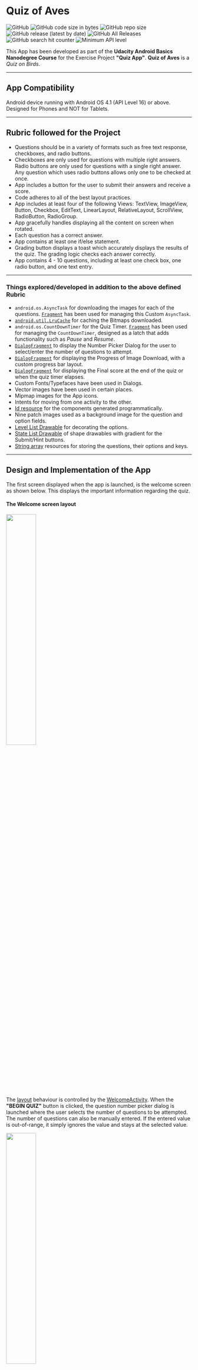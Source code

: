 # Quiz of Aves

![GitHub](https://img.shields.io/github/license/kaushiknsanji/Bird_Quiz_App)  ![GitHub code size in bytes](https://img.shields.io/github/languages/code-size/kaushiknsanji/Bird_Quiz_App)  ![GitHub repo size](https://img.shields.io/github/repo-size/kaushiknsanji/Bird_Quiz_App)
![GitHub release (latest by date)](https://img.shields.io/github/v/release/kaushiknsanji/Bird_Quiz_App)  ![GitHub All Releases](https://img.shields.io/github/downloads/kaushiknsanji/Bird_Quiz_App/total) ![GitHub search hit counter](https://img.shields.io/github/search/kaushiknsanji/Bird_Quiz_App/Quiz%20App) ![Minimum API level](https://img.shields.io/badge/API-16+-yellow)

This App has been developed as part of the **Udacity Android Basics Nanodegree Course** for the Exercise Project **"Quiz App"**. **Quiz of Aves** is a _Quiz on Birds_. 

---

## App Compatibility
Android device running with Android OS 4.1 (API Level 16) or above. Designed for Phones and NOT for Tablets.

---

## Rubric followed for the Project

* Questions should be in a variety of formats such as free text response, checkboxes, and radio buttons.
* Checkboxes are only used for questions with multiple right answers. Radio buttons are only used for questions with a single right answer. Any question which uses radio buttons allows only one to be checked at once.
* App includes a button for the user to submit their answers and receive a score. 
* Code adheres to all of the best layout practices.
* App includes at least four of the following Views: TextView, ImageView, Button, Checkbox, EditText, LinearLayout, RelativeLayout, ScrollView, RadioButton, RadioGroup.
* App gracefully handles displaying all the content on screen when rotated. 
* Each question has a correct answer.
* App contains at least one if/else statement.
* Grading button displays a toast which accurately displays the results of the quiz. The grading logic checks each answer correctly.
* App contains 4 - 10 questions, including at least one check box, one radio button, and one text entry. 
 
---

### Things explored/developed in addition to the above defined Rubric

* `android.os.AsyncTask` for downloading the images for each of the questions. [`Fragment`](/app/src/main/java/com/example/kaushiknsanji/birdquiz/ImageDownloaderTaskFragment.java) has been used for managing this Custom `AsyncTask`.
* [`android.util.LruCache`](/app/src/main/java/com/example/kaushiknsanji/birdquiz/BitmapImageCache.java) for caching the Bitmaps downloaded.
* `android.os.CountDownTimer` for the Quiz Timer. [`Fragment`](/app/src/main/java/com/example/kaushiknsanji/birdquiz/CountDownLatchFragment.java) has been used for managing the `CountDownTimer`, designed as a latch that adds functionality such as _Pause_ and _Resume_.
* [`DialogFragment`](/app/src/main/java/com/example/kaushiknsanji/birdquiz/QuestionNumberPickerDialogFragment.java) to display the Number Picker Dialog for the user to select/enter the number of questions to attempt.
* [`DialogFragment`](/app/src/main/java/com/example/kaushiknsanji/birdquiz/ProgressDialogFragment.java) for displaying the Progress of Image Download, with a custom progress bar layout.
* [`DialogFragment`](/app/src/main/java/com/example/kaushiknsanji/birdquiz/FinalScoreDialogFragment.java) for displaying the Final score at the end of the quiz or when the quiz timer elapses.
* Custom Fonts/Typefaces have been used in Dialogs.
* Vector images have been used in certain places.
* Mipmap images for the App icons.
* Intents for moving from one activity to the other.
* [Id resource](/app/src/main/res/values/ids.xml) for the components generated programmatically.
* Nine patch images used as a background image for the question and option fields.
* [Level List Drawable](/app/src/main/res/drawable/option_level_list.xml) for decorating the options.
* [State List Drawable](/app/src/main/res/drawable/button_state_selector.xml) of shape drawables with gradient for the Submit/Hint buttons.
* [String array](/app/src/main/res/values/quiz_strings.xml) resources for storing the questions, their options and keys.

---

## Design and Implementation of the App

The first screen displayed when the app is launched, is the welcome screen as shown below. This displays the important information regarding the quiz.

#### The Welcome screen layout

<img src="https://user-images.githubusercontent.com/26028981/27983052-4a1ff1fe-63d1-11e7-913b-d06c095d5001.png" width="40%" />

The [layout](/app/src/main/res/layout/activity_welcome.xml) behaviour is controlled by the [WelcomeActivity](/app/src/main/java/com/example/kaushiknsanji/birdquiz/WelcomeActivity.java). When the **"BEGIN QUIZ"** button is clicked, the question number picker dialog is launched where the user selects the number of questions to be attempted. The number of questions can also be manually entered. If the entered value is out-of-range, it simply ignores the value and stays at the selected value.

<img src="https://user-images.githubusercontent.com/26028981/27983062-83839f18-63d1-11e7-8a93-4dca3efcc554.png" width="40%" />

On Click of `Cancel` button, a toast message is shown prompting the user to select the number of questions to attempt. This will not dismiss the dialog and has been done _intentionally_ so that the user attempts some number of questions before quiting :stuck_out_tongue_winking_eye:

On Click of `Set` button, the user is taken to the quiz [layout](/app/src/main/res/layout/activity_quiz.xml) controlled by the [QuizActivity](/app/src/main/java/com/example/kaushiknsanji/birdquiz/QuizActivity.java).

#### The Quiz screen layout

<img src="https://user-images.githubusercontent.com/26028981/27983098-5776c2c8-63d2-11e7-93c0-94ec3127a312.png" width="40%" />     <img src="https://user-images.githubusercontent.com/26028981/27983093-31a29e6e-63d2-11e7-8950-278cfcc91cc4.png" width="40%" />

The Current Question Number is shown in the top left corner, with the current score in the top right corner. In the Footer section we have the Quiz timer implemented using the `android.os.CountDownTimer` managed by the Fragment [CountDownLatchFragment](/app/src/main/java/com/example/kaushiknsanji/birdquiz/CountDownLatchFragment.java) to enable additional functionality such as _Pause_ and _Resume_. The timer value is set accordingly to the number of questions selected by the user, by allocating 45 seconds for each question, that is, `timer value = No. Of Questions * 45`.

Below the Question component, are the MCQ options/textual `EditText` option that appear based on the question. Below this, are the buttons **SUBMIT** and **SHOW HINT**. The **SHOW HINT** button always appears disabled for every question, as for every question user has two chances to get the right answer. On the first incorrect attempt, **SHOW HINT** button and its related components are enabled.

Above the Question component is the Hidden Image that displays the Hint Image for the question. This will be the picture of the Bird, that the user needs to identify and answer accordingly. The Hint Image is shown when the **SHOW HINT** button is clicked.

When the Hint Image is not yet downloaded, or during the initial launch when the images are being downloaded and cached, the above progress bar dialog will be shown. _The timer will be paused(internally canceled) in such cases and will be resumed once done_. The Progress dialog shown is as per the layout designed [here](/app/src/main/res/layout/progress_bar_layout.xml) managed by the DialogFragment [ProgressDialogFragment](/app/src/main/java/com/example/kaushiknsanji/birdquiz/ProgressDialogFragment.java). The images are downloaded for the current and its following question using the `android.os.AsyncTask` managed by the Fragment [ImageDownloaderTaskFragment](/app/src/main/java/com/example/kaushiknsanji/birdquiz/ImageDownloaderTaskFragment.java). At every question, the current image and the next image are kept in `android.util.LruCache` [BitmapImageCache](/app/src/main/java/com/example/kaushiknsanji/birdquiz/BitmapImageCache.java) which is used to restore the images during configuration changes.

_All the questions, options and keys are loaded from the [String array](/app/src/main/res/values/quiz_strings.xml) resources. The images for the MCQ-Checkbox based questions are loaded from the `/app/src/main/res/drawable` resource._

_As images are downloaded for each question, it is recommended to use the app in a non-metered connection with good connectivity. If the connectivity is bad, it will notify the user in a toast message, and in such cases for every question user will notice that the app is **freezing** leading to possible ANRs. This will happen since the ping test is done in the UI Thread, OOPS!!_

#### Textual Based Questions
For Textual based questions, the textual response is acquired using the `EditText` component as shown below. 

<img src="https://user-images.githubusercontent.com/26028981/27983103-691345a6-63d2-11e7-9ff6-0895d233b813.png" width="40%" />

When the question is answered correctly, a toast will be shown saying it is correct and the **SUBMIT** button changes to **NEXT**. Image is also revealed in this case for the user to enjoy ogling at the bird's beauty :stuck_out_tongue_winking_eye:

<img src="https://user-images.githubusercontent.com/26028981/27983108-8845a3c4-63d2-11e7-882f-89d480178cbc.png" width="40%" />   <img src="https://user-images.githubusercontent.com/26028981/27983110-8d73dafa-63d2-11e7-8918-869415f5dd2f.png" width="40%" />

_In case the user was pretty fast in answering the question and the image was not yet downloaded, the image will not be shown and the pending download will be cancelled with a toast message saying it could not complete. This is applicable for any kind of question._

#### MCQ-RadioButton Based Questions

<img src="https://user-images.githubusercontent.com/26028981/27983113-aa24d442-63d2-11e7-8494-2e6f48612f0b.png" width="40%" />   <img src="https://user-images.githubusercontent.com/26028981/27983123-c660b5ea-63d2-11e7-8759-42b1473cc03c.png" height="40%" width="70%"/>

The RadioButton Options appear one below the other in a portrait layout while in the landscape layout, it appears as a table of RadioButtons. _There will be a maximum of 4 options in MCQ based questions applicable for both RadioButton and Checkbox based questions. The layouts for CheckBox is designed in the same lines as that of RadioButton._

<img src="https://user-images.githubusercontent.com/26028981/27983127-dfeea940-63d2-11e7-93d3-478374710a25.png" width="40%" />    <img src="https://user-images.githubusercontent.com/26028981/27983145-fddb99d6-63d2-11e7-9c17-322105649d46.png" width="40%" />

[Level List Drawables](/app/src/main/res/drawable/option_level_list.xml) of Nine patch images are used as a background for the options of MCQ based questions. When selected, the color of the option turns orange indicating it is the user selected answer, and if the answer turns out to be correct, the color of the options turns green. This is accomplised manually by setting the level of the drawable accordingly through the `CompoundButton.OnCheckedChangeListener` attached to the options.

<img src="https://user-images.githubusercontent.com/26028981/27983154-5b8f71ba-63d3-11e7-8249-87f2c5d2651a.png" width="40%" />    <img src="https://user-images.githubusercontent.com/26028981/27983158-6e38f732-63d3-11e7-9ee8-ffc6f55cb97a.png" width="40%" />

On the first incorrect attempt, user will be able use the **SHOW HINT** button that gets enabled. On click of this, a textbox with a hint message and a button adjacent to it will be shown. The button here which is the `assistant` button (or the flag button), will scroll up to the hint image when clicked. On the second incorrect attempt, actual answer will be revealed in green along side the user selected answer shown in orange.

#### MCQ-CheckBox Based Questions

<img src="https://user-images.githubusercontent.com/26028981/27983163-82ae1b0c-63d3-11e7-9b3e-040d99f3b65d.png" width="40%" />    <img src="https://user-images.githubusercontent.com/26028981/27983165-92307bba-63d3-11e7-8bda-3cfc2e8cd0f2.png" width="40%" />

For CheckBox Based Questions, users can select mutiple options based on which the selected answers are evaluated. The design is similar to RadioButtons as discussed above and also has the `CompoundButton.OnCheckedChangeListener` attached to the options for changing the level of the drawable.

#### Information in general for all types of questions
* Whether it is a textual based question or an MCQ of the type RadioButton or CheckBox, once the answer is submitted and the **SUBMIT** button changes to **NEXT**, the options/components are disabled to prevent any further changes especially cosmetic changes.
* For MCQ based questions, there can be a maximum of 4 options with a minimum of 2 options per question.
* The EditText field for the textual based questions, the RadioButtons and CheckBoxes for MCQs are programmatically generated components. The Ids for such fields are generated and used by employing the [Id resource](/app/src/main/res/values/ids.xml).
* If the following question happens to be a RadioButton based and the current question was also RadiButton based, then when the next question appears, these RadioButtons will be reused with the text values changed. Same is applicable for CheckBox based question. If the following question has less number of options, extra option components will be deleted accordingly (vice-versa, the components will be added).
* If the following question happens to be a question with textual response and the current question was also a question with textual response, then the EditText field will be reused post the text content being reset.

#### When the Quiz Completes

Once the last question is answered, the **SUBMIT** button changes to **FINISH**. On click of **FINISH**, the following score dialog will be shown and the timer will be _Paused_(internally cancelled).

<img src="https://user-images.githubusercontent.com/26028981/27983169-a14aace2-63d3-11e7-9539-6c179ccccb3f.png" width="40%" />

The [layout](/app/src/main/res/layout/final_score_layout.xml) of the score dialog is managed by the DialogFragment [FinalScoreDialogFragment](/app/src/main/java/com/example/kaushiknsanji/birdquiz/FinalScoreDialogFragment.java). The Dialog displays the final score with a brief message. This message changes with the percentage range of the score. The Dialog has two buttons -
- **QUIT** button will quit from the application by invoking finish on the `QuizActivity`.
- **RETAKE QUIZ** button will restart the app by launching the `WelcomeActivity`.

#### When the Quiz Timer times out

<img src="https://user-images.githubusercontent.com/26028981/27983170-b322ee98-63d3-11e7-9ced-72a5f9e801f4.png" width="40%" />

If the Quiz timer elapsed before the completion of the quiz, the final score will be displayed with the message as shown above.

#### Information in general, on the entire app
* Back is disabled _intentionally_ for all the dialogs. Dismiss on touch is also disabled.
* Back on activity will destroy/finish the activity/app.
* If home button is pressed, then the app will continue to run in the background. _**The Quiz timer will not be paused in this case which is done intentionally. It will continue to run until the user quits the application using back button.**_
* The quiz questions and its options are randomized.

---

## Branches in this Repository

* **[master](https://github.com/kaushiknsanji/Bird_Quiz_App/tree/master)**
	* Contains the code submitted for review, along with any review suggestions incorporated.

---

## Review from the Reviewer (Udacity)

![Review_Quiz_App](https://user-images.githubusercontent.com/26028981/65774028-16a9a180-e15b-11e9-8c83-449bf942946b.PNG)

---

## License

```
Copyright 2017 Kaushik N. Sanji

Licensed under the Apache License, Version 2.0 (the "License"); 
you may not use this file except in compliance with the License. 
You may obtain a copy of the License at

   http://www.apache.org/licenses/LICENSE-2.0
   
Unless required by applicable law or agreed to in writing, software
distributed under the License is distributed on an "AS IS" BASIS,
WITHOUT WARRANTIES OR CONDITIONS OF ANY KIND, either express or implied.
See the License for the specific language governing permissions and
limitations under the License.
```

